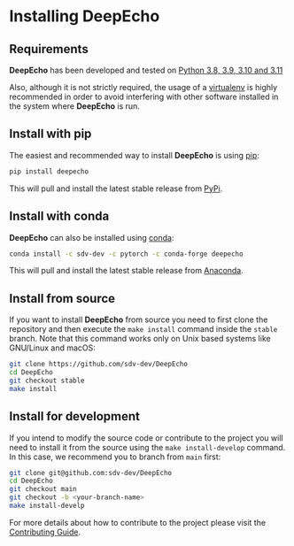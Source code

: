 # Installing DeepEcho

## Requirements

**DeepEcho** has been developed and tested on
[Python 3.8, 3.9, 3.10 and 3.11](https://www.python.org/downloads/)

Also, although it is not strictly required, the usage of a [virtualenv](
https://virtualenv.pypa.io/en/latest/) is highly recommended in order to avoid
interfering with other software installed in the system where **DeepEcho** is run.

## Install with pip

The easiest and recommended way to install **DeepEcho** is using [pip](
https://pip.pypa.io/en/stable/):

```bash
pip install deepecho
```

This will pull and install the latest stable release from [PyPi](https://pypi.org/).

## Install with conda

**DeepEcho** can also be installed using [conda](https://docs.conda.io/en/latest/):

```bash
conda install -c sdv-dev -c pytorch -c conda-forge deepecho
```

This will pull and install the latest stable release from [Anaconda](https://anaconda.org/).

## Install from source

If you want to install **DeepEcho** from source you need to first clone the repository
and then execute the `make install` command inside the `stable` branch. Note that this
command works only on Unix based systems like GNU/Linux and macOS:

```bash
git clone https://github.com/sdv-dev/DeepEcho
cd DeepEcho
git checkout stable
make install
```

## Install for development

If you intend to modify the source code or contribute to the project you will need to
install it from the source using the `make install-develop` command. In this case, we
recommend you to branch from `main` first:

```bash
git clone git@github.com:sdv-dev/DeepEcho
cd DeepEcho
git checkout main
git checkout -b <your-branch-name>
make install-develp
```

For more details about how to contribute to the project please visit the [Contributing Guide](
CONTRIBUTING.rst).
